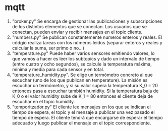 # mqtt
1. "broker.py"
    Se encarga de gestionar las publicaciones y subscripciones de los distintos
    elementos que se conectan.
    Los usuarios que se conectan, pueden enviar y recibir mensajes en el topic
    clients.
2. "numbers.py"
    Se publican constantemente numeros enteros y reales. El códgio realiza tareas
    con los números leídos (separar enteros y reales y calcular la suma, ser primo
    o no...)
3. "temperature.py"
    Puede haber varios sensores emitiendo valores, lo que vamos a hacer es leer
    los subtopics y dado un intervalo de tiempo (entre cuatro y ocho segundos),
    se calcule la temperatura máxima, mínima y media para cada sensor y en total.
4. "temperature_humidity.py".
    Se elige un termómetro concreto al que escuchar (uno de los que publican en 
    temperature). La misión es escuchar un termómetro, y si su valor supera la 
    temperatura K_0 = 20 entonces pasa a escuchar también humidity. Si la 
    temperatura baja de K_0 o el valor humidity sube de K_1 = 80 entonces
    el cliente deja de escuchar en el topic humidity.
5. "temporitzador.py"
    El cliente lee mensajes en los que se indican el tiempo de espera, el topic y 
    el mensaje a publicar una vez pasado el tiempo de espera. El cliente tendrá
    que encargarse de esperar el tiempo adecuado y luego publicar el mensaje en
    el topic correspondiente.
